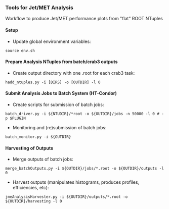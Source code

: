 ### Tools for Jet/MET Analysis

Workflow to produce Jet/MET performance plots from "flat" ROOT NTuples

#### Setup

* Update global environment variables:
```
source env.sh
```

#### Prepare Analysis NTuples from batch/crab3 outputs

* Create output directory with one .root for each crab3 task:
```
hadd_ntuples.py -i [DIRS] -o [OUTDIR] -l 0
```

#### Submit Analysis Jobs to Batch System (HT-Condor)

* Create scripts for submission of batch jobs:
```
batch_driver.py -i ${NTUDIR}/*root -o ${OUTDIR}/jobs -n 50000 -l 0 # -p $PLUGIN
```

* Monitoring and (re)submission of batch jobs:
```
batch_monitor.py -i ${OUTDIR}
```

#### Harvesting of Outputs

* Merge outputs of batch jobs:
```
merge_batchOutputs.py -i ${OUTDIR}/jobs/*.root -o ${OUTDIR}/outputs -l 0
```

* Harvest outputs (manipulates histograms, produces profiles, efficiencies, etc):
```
jmeAnalysisHarvester.py -i ${OUTDIR}/outputs/*.root -o ${OUTDIR}/harvesting -l 0
```
